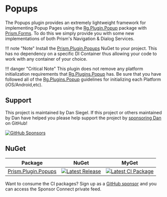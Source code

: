 # Popups

The Popups plugin provides an extremely lightweight framework for implementing Popup Pages using the [Rg.Plugin.Popup][1] package with [Prism.Forms][2]. To do this we simply provide you with some new implementations of both Prism's Navigation & Dialog Services.

!!! note "Note"
    Install the [Prism.Plugin.Popups][PluginNuGet] NuGet to your project. This has no dependency on a specific DI Container thus allowing your code to work with any container of your choice.

!!! danger "Critical Note"
    This plugin does not remove any platform initialization requirements that [Rg.Plugins.Popup][1] has. Be sure that you have followed all of the [Rg.Plugins.Popup][1] guidelines for initializing each Platform (iOS/Android,etc).

## Support

This project is maintained by Dan Siegel. If this project or others maintained by Dan have helped you please help support the project by [sponsoring Dan](https://xam.dev/sponsor-prism-popups) on GitHub!

[![GitHub Sponsors](https://github.blog/wp-content/uploads/2019/05/mona-heart-featured.png?fit=600%2C315)](https://xam.dev/sponsor-prism-popups)

## NuGet

| Package | NuGet | MyGet |
|-------|:-----:|:------:|
| [Prism.Plugin.Popups][PluginNuGet] | [![Latest Release][PluginNuGetShield]][PluginNuGet] | [![Latest CI Package][PluginSponsorConnectShield]][PluginSponsorConnect] |

Want to consume the CI packages? Sign up as a [GitHub sponsor](https://xam.dev/35) and you can access the Sponsor Connect private feed.

[1]: https://github.com/rotorgames/Rg.Plugins.Popup
[2]: https://github.com/PrismLibrary/Prism

[PluginNuGet]: https://www.nuget.org/packages/Prism.Plugin.Popups
[PluginNuGetShield]: https://img.shields.io/nuget/vpre/Prism.Plugin.Popups.svg
[PluginSponsorConnect]: https://www.sponsorconnect.dev/nuget/package/Prism.Plugin.Popups
[PluginSponsorConnectShield]: https://img.shields.io/endpoint?url=https%3A%2F%2Fsponsorconnect.dev%2Fshield%2FPrism.Plugin.Popups%2Fvpre
